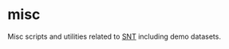 # misc

Misc scripts and utilities related to [SNT](https://github.com/morphonets/SNT/) including demo datasets.
